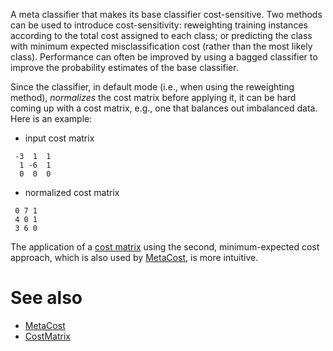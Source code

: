 A meta classifier that makes its base classifier cost-sensitive. Two
methods can be used to introduce cost-sensitivity: reweighting
training instances according to the total cost assigned to each class;
or predicting the class with minimum expected misclassification cost
(rather than the most likely class). Performance can often be improved
by using a bagged classifier to improve the probability estimates of
the base classifier.

Since the classifier, in default mode (i.e., when using the
reweighting method), *normalizes* the cost matrix before applying it,
it can be hard coming up with a cost matrix, e.g., one that balances
out imbalanced data. Here is an example:

* input cost matrix
```
 -3  1  1
  1 -6  1
  0  0  0
```
* normalized cost matrix
```
 0 7 1
 4 0 1
 3 6 0
```

The application of a [cost matrix](cost_matrix.md) using the second,
minimum-expected cost approach, which is also used by
[MetaCost](metacost.md), is more intuitive.

# See also

* [MetaCost](metacost.md)
* [CostMatrix](cost_matrix.md)